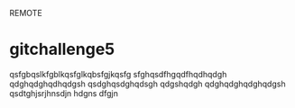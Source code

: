 REMOTE
# gitchallenge5

qsfgbqslkfgblkqsfglkqbsfgjkqsfg
sfghqsdfhgqdfhqdhqdgh
qdghqdghqdhqdgsh
qsdghqsdghqdsgh
qdgshqdgh
qdghqdghqdghqdgsh
qsdtghjsrjhnsdjn
hdgns
dfgjn
